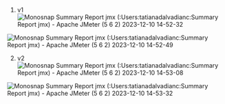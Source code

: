 1. v1
![Monosnap Summary Report jmx (:Users:tatianadalvadianc:Summary Report jmx) - Apache JMeter (5 6 2) 2023-12-10 14-52-32](https://github.com/TanjaDalvadiants/LoadTestingDB/assets/121951420/29c16ee9-47d9-476b-98fa-065bec18a857)

![Monosnap Summary Report jmx (:Users:tatianadalvadianc:Summary Report jmx) - Apache JMeter (5 6 2) 2023-12-10 14-52-49](https://github.com/TanjaDalvadiants/LoadTestingDB/assets/121951420/81335254-cab4-4227-8ba4-e68b51c14c2a)

2. v2
![Monosnap Summary Report jmx (:Users:tatianadalvadianc:Summary Report jmx) - Apache JMeter (5 6 2) 2023-12-10 14-53-08](https://github.com/TanjaDalvadiants/LoadTestingDB/assets/121951420/816d465a-e39a-4f37-af6b-98b226532af3)

![Monosnap Summary Report jmx (:Users:tatianadalvadianc:Summary Report jmx) - Apache JMeter (5 6 2) 2023-12-10 14-53-32](https://github.com/TanjaDalvadiants/LoadTestingDB/assets/121951420/e9206807-9875-4423-80ab-01fab461cc87)
